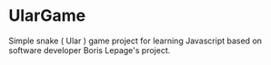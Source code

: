 # UlarGame
 Simple snake ( Ular ) game project for learning Javascript based on software developer Boris Lepage's project.

